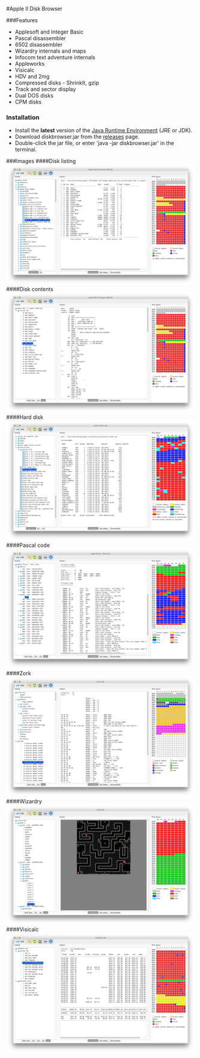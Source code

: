 #Apple II Disk Browser

###Features
- Applesoft and Integer Basic
- Pascal disassembler
- 6502 disassembler
- Wizardry internals and maps
- Infocom text adventure internals
- Appleworks
- Visicalc
- HDV and 2mg
- Compressed disks - ShrinkIt, gzip
- Track and sector display
- Dual DOS disks
- CPM disks

### Installation
* Install the **latest** version of the [Java Runtime Environment](http://www.oracle.com/technetwork/java/javase/downloads/index.html) (JRE or JDK).
* Download diskbrowser.jar from the [releases](https://github.com/dmolony/diskbrowser/releases) page.
* Double-click the jar file, or enter 'java -jar diskbrowser.jar' in the terminal.

###Images
####Disk listing
![Disk listing](resources/disk1.png?raw=true "Disk listing")
####Disk contents
![Disk catalog](resources/disk2.png?raw=true "Disk catalog")
####Hard disk
![Hard disk](resources/disk3.png?raw=true "Hard disk")
####Pascal code
![Pascal](resources/pascal.png?raw=true "Pascal")
####Zork
![Zork](resources/zork.png?raw=true "Zork")
####Wizardry
![Wizardry](resources/wizardry.png?raw=true "Wizardry")
####Visicalc
![Visicalc](resources/visicalc.png?raw=true "Visicalc")
